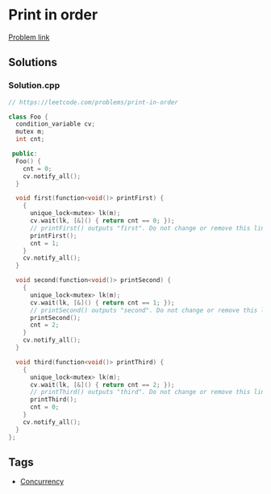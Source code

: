 # Print in order

[Problem link](https://leetcode.com/problems/print-in-order)

## Solutions


### Solution.cpp
```cpp
// https://leetcode.com/problems/print-in-order

class Foo {
  condition_variable cv;
  mutex m;
  int cnt;

 public:
  Foo() {
    cnt = 0;
    cv.notify_all();
  }

  void first(function<void()> printFirst) {
    {
      unique_lock<mutex> lk(m);
      cv.wait(lk, [&]() { return cnt == 0; });
      // printFirst() outputs "first". Do not change or remove this line.
      printFirst();
      cnt = 1;
    }
    cv.notify_all();
  }

  void second(function<void()> printSecond) {
    {
      unique_lock<mutex> lk(m);
      cv.wait(lk, [&]() { return cnt == 1; });
      // printSecond() outputs "second". Do not change or remove this line.
      printSecond();
      cnt = 2;
    }
    cv.notify_all();
  }

  void third(function<void()> printThird) {
    {
      unique_lock<mutex> lk(m);
      cv.wait(lk, [&]() { return cnt == 2; });
      // printThird() outputs "third". Do not change or remove this line.
      printThird();
      cnt = 0;
    }
    cv.notify_all();
  }
};
```
## Tags

* [Concurrency](/Collections/concurrency.md#concurrency)
